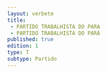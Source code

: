 ```yaml
---
layout: verbete
title:
 - PARTIDO TRABALHISTA DO PARA
 - PARTIDO TRABALHISTA DO PARÁ
published: true
edition: 1  
type: T
subtype: Partido
---
```


